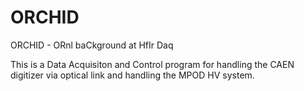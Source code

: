 # ORCHID
ORCHID - ORnl baCkground at HfIr Daq

This is a Data Acquisiton and Control program for handling the CAEN digitizer via optical link and handling the MPOD HV system.
